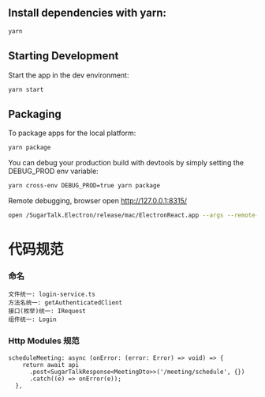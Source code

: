 ## Install dependencies with yarn:

```bash
yarn
```

## Starting Development

Start the app in the dev environment:

```bash
yarn start
```

## Packaging

To package apps for the local platform:

```bash
yarn package
```

You can debug your production build with devtools by simply setting the DEBUG_PROD env variable:

```bash
yarn cross-env DEBUG_PROD=true yarn package
```

Remote debugging, browser open http://127.0.0.1:8315/

```bash
open /SugarTalk.Electron/release/mac/ElectronReact.app --args --remote-debugging-port=8315
```

# 代码规范

### 命名

```
文件统一: login-service.ts
方法名统一: getAuthenticatedClient
接口(枚举)统一: IRequest
组件统一: Login
```

### Http Modules 规范

```
scheduleMeeting: async (onError: (error: Error) => void) => {
    return await api
      .post<SugarTalkResponse<MeetingDto>>('/meeting/schedule', {})
      .catch((e) => onError(e));
  },
```
